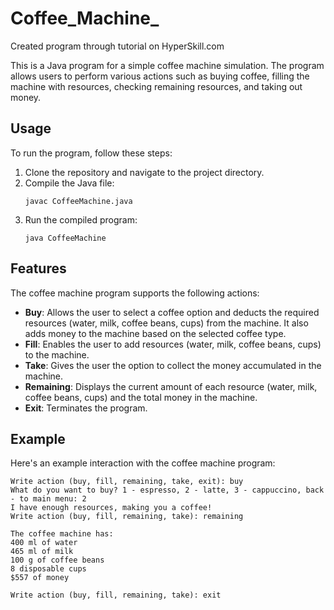 # Coffee_Machine_
Created program through tutorial on HyperSkill.com

This is a Java program for a simple coffee machine simulation. The program allows users to perform various actions such as buying coffee, filling the machine with resources, checking remaining resources, and taking out money.

## Usage

To run the program, follow these steps:

1. Clone the repository and navigate to the project directory.
2. Compile the Java file:
   ```
   javac CoffeeMachine.java
   ```
3. Run the compiled program:
   ```
   java CoffeeMachine
   ```

## Features

The coffee machine program supports the following actions:

- **Buy**: Allows the user to select a coffee option and deducts the required resources (water, milk, coffee beans, cups) from the machine. It also adds money to the machine based on the selected coffee type.
- **Fill**: Enables the user to add resources (water, milk, coffee beans, cups) to the machine.
- **Take**: Gives the user the option to collect the money accumulated in the machine.
- **Remaining**: Displays the current amount of each resource (water, milk, coffee beans, cups) and the total money in the machine.
- **Exit**: Terminates the program.

## Example

Here's an example interaction with the coffee machine program:

```
Write action (buy, fill, remaining, take, exit): buy
What do you want to buy? 1 - espresso, 2 - latte, 3 - cappuccino, back - to main menu: 2
I have enough resources, making you a coffee!
Write action (buy, fill, remaining, take): remaining

The coffee machine has:
400 ml of water
465 ml of milk
100 g of coffee beans
8 disposable cups
$557 of money

Write action (buy, fill, remaining, take): exit
```

